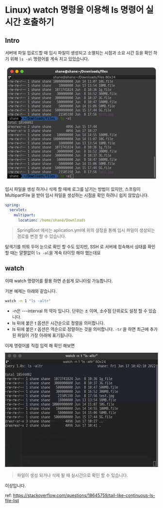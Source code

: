 # Linux) watch 명령을 이용해 ls 명령어 실시간 호출하기

## Intro

서버에 파일 업로드할 때 임시 파일이 생성되고 소멸되는 시점과 소요 시간 등을 확인 하기 위해 `ls -al` 명령어를 계속 치고 있었습니다. 

![image-20220617103225058](https://raw.githubusercontent.com/Shane-Park/mdblog/main/OS/linux/watch-ls.assets/image-20220617103225058.png)

임시 파일을 생성 하거나 삭제 할 때에 로그를 남기는 방법이 있지만, 스프링이 MultipartFile 을 받아 임시 파일을 생성하는 시점을 확인 하려니 쉽지 않았습니다.

```yaml
spring:
  servlet:
    multipart:
      location: /home/shane/Downloads
```

> SpringBoot 에서는 aplication.yml에 위의 설정을 통해 임시 파일이 생성되는 경로를 변경 할 수 있습니다.

탐색기를 띄워 두어 눈으로 확인 할 수도 있지만, SSH 로 서버에 접속해서 상태를 확인 할 때는 얄짤없이 `ls -al`을 계속 타이밍 해야 했는데요

## watch

이때 watch 명령어를 활용 하면 손쉽게 모니터링 가능합니다.

기본 예제는 아래와 같습니다.

```bash
watch -n 1 "ls -altr"
```

- -n은 ---interval 의 약자 입니다. 단위는 `초` 이며, 소수점 단위로도 설정 할 수 있습니다.
- ls 뒤에 붙은 t 옵션은 시간순으로 정렬을 의미합니다.
- ls 뒤에 붙은 r 옵션은 역순으로 정렬하는 것을 의미합니다. `-tr` 을 하면 최근에 추가된 파일이 가장 아래에 표기됩니다.

이제 명령어를 직접 입력 해 확인 해보면

![peek](https://raw.githubusercontent.com/Shane-Park/mdblog/main/OS/linux/watch-ls.assets/peek.gif)

> 파일이 생성 되거나 삭제 될 때 실시간으로 확인 할 수 있습니다.

이상입니다.

ref: https://stackoverflow.com/questions/18645759/tail-like-continuous-ls-file-list